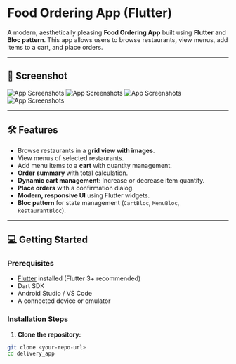 # Food Ordering App (Flutter)

A modern, aesthetically pleasing **Food Ordering App** built using **Flutter** and **Bloc pattern**. This app allows users to browse restaurants, view menus, add items to a cart, and place orders.

---

## 📸 Screenshot

![App Screenshots](assets/screenshots/Restaurants.png)
![App Screenshots](assets/screenshots/Menu.png)
![App Screenshots](assets/screenshots/MyCart.png)
![App Screenshots](assets/screenshots/OrderConfirmation.png)

---

## 🛠 Features

- Browse restaurants in a **grid view with images**.
- View menus of selected restaurants.
- Add menu items to a **cart** with quantity management.
- **Order summary** with total calculation.
- **Dynamic cart management**: Increase or decrease item quantity.
- **Place orders** with a confirmation dialog.
- **Modern, responsive UI** using Flutter widgets.
- **Bloc pattern** for state management (`CartBloc`, `MenuBloc`, `RestaurantBloc`).

---

## 💻 Getting Started

### Prerequisites

- [Flutter](https://flutter.dev/docs/get-started/install) installed (Flutter 3+ recommended)
- Dart SDK
- Android Studio / VS Code
- A connected device or emulator

### Installation Steps

1. **Clone the repository:**
```bash
git clone <your-repo-url>
cd delivery_app
